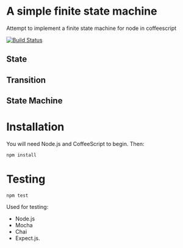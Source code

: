 # A simple finite state machine 
Attempt to implement a finite state machine for node in coffeescript

[![Build Status](https://travis-ci.org/sebs/coffee-fsm.svg)](https://travis-ci.org/sebs/coffee-fsm)

## State

## Transition

## State Machine

# Installation
You will need Node.js and CoffeeScript to begin. Then:

```shell 
npm install
```

# Testing

```shell 
npm test
```
Used for testing: 

* Node.js
* Mocha
* Chai
* Expect.js.


